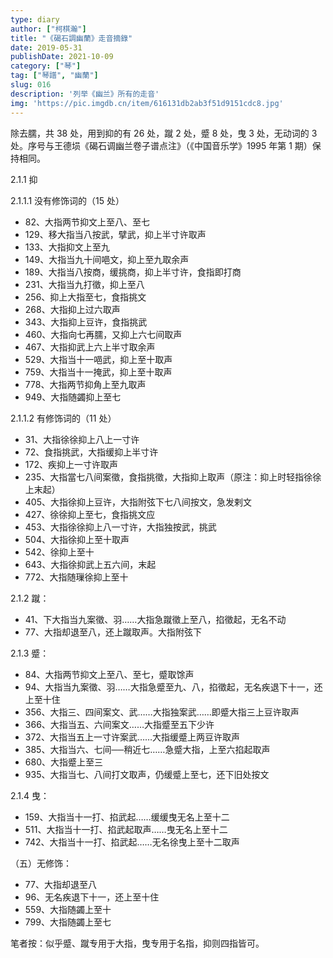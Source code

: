 ```yaml
---
type: diary
author: ["柯棋瀚"]
title: "《碣石調幽蘭》走音摘錄"
date: 2019-05-31
publishDate: 2021-10-09
category: ["琴"]
tag: ["琴譜", "幽蘭"]
slug: 016
description: '列举《幽兰》所有的走音'
img: 'https://pic.imgdb.cn/item/616131db2ab3f51d9151cdc8.jpg'
---
```


除去臑，共 38 处，用到抑的有 26 处，蹴 2 处，蹙 8 处，曳 3 处，无动词的 3 处。序号与王德埙《碣石调幽兰卷子谱点注》（《中国音乐学》1995 年第 1 期）保持相同。

2.1.1 抑

2.1.1.1 没有修饰词的（15 处）

- 82、大指两节抑文上至八、至七
- 129、移大指当八按武，擘武，抑上半寸许取声
- 133、大指抑文上至九
- 149、大指当九十间唈文，抑上至九取余声
- 189、大指当八按商，缓挑商，抑上半寸许，食指即打商
- 231、大指当九打徵，抑上至八
- 256、抑上大指至七，食指挑文
- 268、大指抑上过六取声
- 343、大指抑上豆许，食指挑武
- 460、大指向七再臑，又抑上六七间取声
- 467、大指抑武上六上半寸取余声
- 529、大指当十一唈武，抑上至十取声
- 759、大指当十一掩武，抑上至十取声
- 778、大指两节抑角上至九取声
- 949、大指随蠲抑上至七

2.1.1.2 有修饰词的（11 处）

- 31、大指徐徐抑上八上一寸许
- 72、食指挑武，大指缓抑上半寸许
- 172、疾抑上一寸许取声
- 235、大指當七八间案徵，食指挑徵，大指抑上取声（原注：抑上时轻指徐徐上末起）
- 405、大指徐抑上豆许，大指附弦下七八间按文，急发剌文
- 427、徐徐抑上至七，食指挑文应
- 453、大指徐徐抑上八一寸许，大指独按武，挑武
- 504、大指徐抑上至十取声
- 542、徐抑上至十
- 643、大指徐抑武上五六间，末起
- 772、大指随璅徐抑上至十

2.1.2 蹴：

- 41、下大指当九案徵、羽……大指急蹴徵上至八，掐徵起，无名不动
- 77、大指却退至八，还上蹴取声。大指附弦下

2.1.3 蹙：

- 84、大指两节抑文上至八、至七，蹙取馀声
- 94、大指当九案徵、羽……大指急蹙至九、八，掐徵起，无名疾退下十一，还上至十住
- 356、大指三、四间案文、武……大指独案武……即蹙大指三上豆许取声
- 366、大指当五、六间案文……大指蹙至五下少许
- 372、大指当五上一寸许案武……大指缓蹙上两豆许取声
- 385、大指当六、七间──稍近七……急蹙大指，上至六掐起取声
- 680、大指蹙上至三
- 935、大指当七、八间打文取声，仍缓蹙上至七，还下旧处按文

2.1.4 曳：

- 159、大指当十一打、掐武起……缓缓曳无名上至十二
- 511、大指当十一打、掐武起取声……曳无名上至十二
- 742、大指当十一打、掐武起……无名徐曳上至十二取声

（五）无修饰：

- 77、大指却退至八
- 96、无名疾退下十一，还上至十住
- 559、大指随蠲上至十
- 799、大指随蠲上至七

笔者按：似乎蹙、蹴专用于大指，曳专用于名指，抑则四指皆可。
